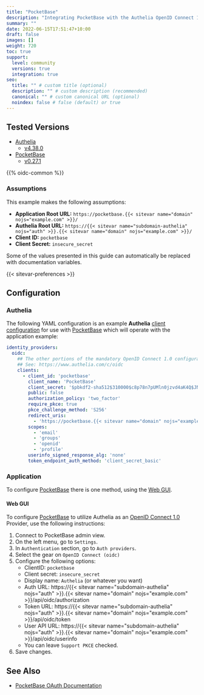 ```yaml
---
title: "PocketBase"
description: "Integrating PocketBase with the Authelia OpenID Connect 1.0 Provider."
summary: ""
date: 2022-06-15T17:51:47+10:00
draft: false
images: []
weight: 720
toc: true
support:
  level: community
  versions: true
  integration: true
seo:
  title: "" # custom title (optional)
  description: "" # custom description (recommended)
  canonical: "" # custom canonical URL (optional)
  noindex: false # false (default) or true
---
```


## Tested Versions

- [Authelia]
  - [v4.38.0](https://github.com/authelia/authelia/releases/tag/v4.38.0)
- [PocketBase]
  - [v0.27.1](https://github.com/pocketbase/pocketbase/releases/tag/v0.27.1)

{{% oidc-common %}}

### Assumptions

This example makes the following assumptions:

- __Application Root URL:__ `https://pocketbase.{{< sitevar name="domain" nojs="example.com" >}}/`
- __Authelia Root URL:__ `https://{{< sitevar name="subdomain-authelia" nojs="auth" >}}.{{< sitevar name="domain" nojs="example.com" >}}/`
- __Client ID:__ `pocketbase`
- __Client Secret:__ `insecure_secret`

Some of the values presented in this guide can automatically be replaced with documentation variables.

{{< sitevar-preferences >}}

## Configuration

### Authelia

The following YAML configuration is an example __Authelia__ [client configuration] for use with [PocketBase] which will
operate with the application example:

```yaml {title="configuration.yml"}
identity_providers:
  oidc:
    ## The other portions of the mandatory OpenID Connect 1.0 configuration go here.
    ## See: https://www.authelia.com/c/oidc
    clients:
      - client_id: 'pocketbase'
        client_name: 'PocketBase'
        client_secret: '$pbkdf2-sha512$310000$c8p78n7pUMln0jzvd4aK4Q$JNRBzwAo0ek5qKn50cFzzvE9RXV88h1wJn5KGiHrD0YKtZaR/nCb2CJPOsKaPK0hjf.9yHxzQGZziziccp6Yng'  # The digest of 'insecure_secret'.
        public: false
        authorization_policy: 'two_factor'
        require_pkce: true
        pkce_challenge_method: 'S256'
        redirect_uris:
          - 'https://pocketbase.{{< sitevar name="domain" nojs="example.com" >}}/api/oauth2-redirect'
        scopes:
          - 'email'
          - 'groups'
          - 'openid'
          - 'profile'
        userinfo_signed_response_alg: 'none'
        token_endpoint_auth_method: 'client_secret_basic'
```

### Application

To configure [PocketBase] there is one method, using the [Web GUI](#web-gui).

#### Web GUI

To configure [PocketBase] to utilize Authelia as an [OpenID Connect 1.0] Provider, use the following instructions:

1. Connect to PocketBase admin view.
2. On the left menu, go to `Settings`.
3. In `Authentication` section, go to `Auth providers`.
4. Select the gear on `OpenID Connect (oidc)`
5. Configure the following options:
   - ClientID: `pocketbase`
   - Client secret: `insecure_secret`
   - Display name: `Authelia` (or whatever you want)
   - Auth URL: https://{{< sitevar name="subdomain-authelia" nojs="auth" >}}.{{< sitevar name="domain" nojs="example.com" >}}/api/oidc/authorization
   - Token URL: https://{{< sitevar name="subdomain-authelia" nojs="auth" >}}.{{< sitevar name="domain" nojs="example.com" >}}/api/oidc/token
   - User API URL: https://{{< sitevar name="subdomain-authelia" nojs="auth" >}}.{{< sitevar name="domain" nojs="example.com" >}}/api/oidc/userinfo
   - You can leave `Support PKCE` checked.
6. Save changes.

## See Also

- [PocketBase OAuth Documentation](https://pocketbase.io/docs/authentication/#oauth2-integration)

[Authelia]: https://www.authelia.com
[PocketBase]: https://pocketbase.io
[OpenID Connect 1.0]: ../../openid-connect/introduction.md
[client configuration]: ../../../configuration/identity-providers/openid-connect/clients.md
